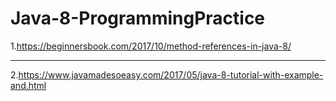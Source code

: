 # Java-8-ProgrammingPractice
1.https://beginnersbook.com/2017/10/method-references-in-java-8/
***************************************************************************************************************************
2.https://www.javamadesoeasy.com/2017/05/java-8-tutorial-with-example-and.html

